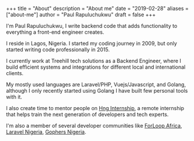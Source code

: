 +++
title = "About"
description = "About me"
date = "2019-02-28"
aliases = ["about-me"]
author = "Paul Rapuluchukwu"
draft = false
+++

I'm Paul Rapuluchukwu, I write backend code that adds functionality to everything a front-end engineer creates.

I reside in Lagos, Nigeria. I started my coding journey in 2009, but only started writing code professionally in 2015.

I currently work at Treehill tech solutions as a Backend Engineer, where I build efficient systems and integrations for different local and international clients.

My mostly used languages are Laravel/PHP, Vuejs/Javascript, and Golang, although I only recently started using Golang I have built few personal tools with it.

I also create time to mentor people on [Hng Internship](https://hng.tech/), a remote internship that helps train the next generation of developers and tech experts.

I'm also a member of several developer communities like [ForLoop Africa](https://forloop.africa/), [Laravel Nigeria](https://www.laravelnigeria.com/), [Gophers Nigeria](https://twitter.com/golangnigeria).
